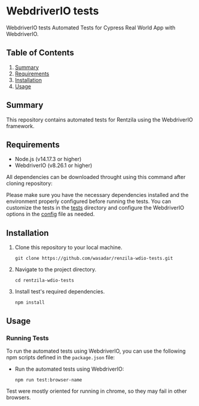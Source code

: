 # WebdriverIO tests

WebdriverIO tests Automated Tests for Cypress Real World App with WebdriverIO.

## Table of Contents
1. [Summary](#summary)
2. [Requirements](#requirements)
3. [Installation](#installation)
4. [Usage](#usage)

## Summary
This repository contains automated tests for Rentzila using the WebdriverIO framework.

## Requirements
- Node.js (v14.17.3 or higher)
- WebdriverIO (v8.26.1 or higher)

All dependencies can be downloaded throught using this command after cloning repository:

Please make sure you have the necessary dependencies installed and the environment properly configured before running the tests. You can customize the tests in the [tests](tests) directory and configure the WebdriverIO options in the [config](wdio.config.ts) file as needed.

## Installation
1. Clone this repository to your local machine.
    ```
    git clone https://github.com/wasadar/renzila-wdio-tests.git
    ```

2. Navigate to the project directory.
    ```
    cd rentzila-wdio-tests
    ```

3. Install test's required dependencies.
    ```
    npm install
    ```

## Usage
### Running Tests
To run the automated tests using WebdriverIO, you can use the following npm scripts defined in the `package.json` file:

- Run the automated tests using WebdriverIO:
    ```
    npm run test:browser-name
    ```

Test were mostly oriented for running in chrome, so they may fail in other browsers.